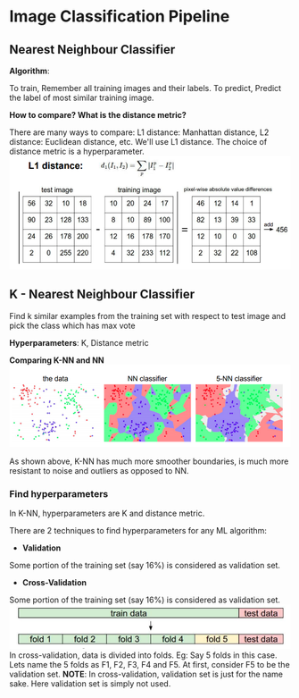 # Image Classification Pipeline

## Nearest Neighbour Classifier

**Algorithm**:

To train, Remember all training images and their labels. To predict, Predict the label of most similar training image.

**How to compare? What is the distance metric?**

There are many ways to compare: L1 distance: Manhattan distance, L2 distance: Euclidean distance, etc. We'll use L1 distance. The choice of distance metric is a hyperparameter.
![1](/lectures/img/lec_2/1.png)

## K - Nearest Neighbour Classifier

Find k similar examples from the training set with respect to test image and pick the class which has max vote

**Hyperparameters**: K, Distance metric

**Comparing K-NN and NN**
![2](/lectures/img/lec_2/2.png)

As shown above, K-NN has much more smoother boundaries, is much more resistant to noise and outliers as opposed to NN.

### Find hyperparameters

In K-NN, hyperparameters are K and distance metric.

There are 2 techniques to find hyperparameters for any ML algorithm:

* **Validation**

Some portion of the training set (say 16%) is considered as validation set.

* **Cross-Validation**

Some portion of the training set (say 16%) is considered as validation set.
![3](/lectures/img/lec_2/3.png)
In cross-validation, data is divided into folds. Eg: Say 5 folds in this case.
Lets name the 5 folds as F1, F2, F3, F4 and F5.
At first, consider F5 to be the validation set. **NOTE**: In cross-validation, validation set is just for the name sake. Here validation set is simply not used.

